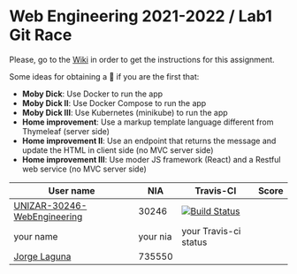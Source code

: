 # Web Engineering 2021-2022 / Lab1 Git Race

Please, go to the [Wiki](https://github.com/UNIZAR-30246-WebEngineering/lab1-git-race/wiki) in order to get the instructions for this assignment.

Some ideas for obtaining a :gift: if you are the first that:

- **Moby Dick**: Use Docker to run the app
- **Moby Dick II**: Use Docker Compose to run the app
- **Moby Dick III**: Use Kubernetes (minikube) to run the app
- **Home improvement**: Use a markup template language different from Thymeleaf (server side)
- **Home improvement II**: Use an endpoint that returns the message and update the HTML in client side (no MVC server side)
- **Home improvement III**: Use moder JS framework (React) and a Restful web service (no MVC server side)

| User name                                                                                   | NIA      | Travis-CI                                                                                                                                                                                                 | Score |
| ------------------------------------------------------------------------------------------- | -------- | --------------------------------------------------------------------------------------------------------------------------------------------------------------------------------------------------------- | ----- |
| [UNIZAR-30246-WebEngineering](https://github.com/UNIZAR-30246-WebEngineering/lab1-git-race) | 30246    | [![Build Status](https://github.com/UNIZAR-30246-WebEngineering/lab1-git-race/actions/workflows/ci.yml/badge.svg)](https://github.com/UNIZAR-30246-WebEngineering/lab1-git-race/actions/workflows/ci.yml) |
| your name                                                                                   | your nia | your Travis-ci status                                                                                                                                                                                     |
| [Jorge Laguna](https://github.com/topopelon/lab1-git-race)                                  | 735550   |                                                                                                                                                                                                           |
